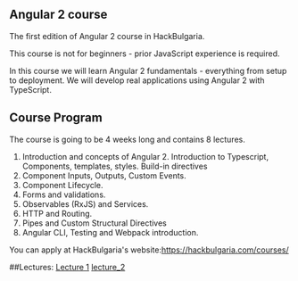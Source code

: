 ## Angular 2 course

The first edition of Angular 2 course in HackBulgaria. 

This course is not for beginners - prior JavaScript experience is required.

In this course we will learn Angular 2 fundamentals - everything from setup to deployment. We will develop real applications using Angular 2 with TypeScript.

## Course Program

The course is going to be 4 weeks long and contains 8 lectures.

1. Introduction and concepts of Angular 2. Introduction to Typescript, Components, templates, styles. Build-in directives
2. Component Inputs, Outputs, Custom Events.
3. Component Lifecycle.
4. Forms and validations.
5. Observables (RxJS) and Services.
6.  HTTP and Routing.
7. Pipes and Custom Structural Directives
8. Angular CLI, Testing and Webpack introduction.

You can apply at HackBulgaria's website:https://hackbulgaria.com/courses/

##Lectures:
[Lecture 1](https://speakerdeck.com/iliaidakiev/angular-2-1)
[lecture_2](https://speakerdeck.com/iliaidakiev/angular-2-at-hackbulgaria-week1-dot-2)
